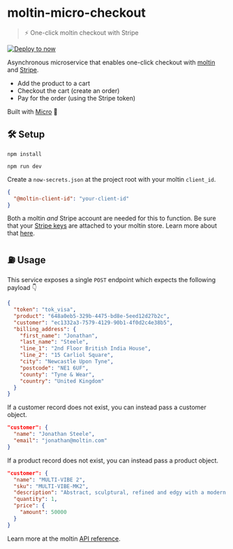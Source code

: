 # moltin-micro-checkout

> ⚡️ One-click moltin checkout with Stripe

[![Deploy to now](https://deploy.now.sh/static/button.svg)](https://deploy.now.sh/?repo=https://github.com/ynnoj/moltin-micro-checkout&env=MOLTIN_CLIENT_ID)

Asynchronous microservice that enables one-click checkout with [moltin](https://moltin.com) and [Stripe](https://stripe.com).

* Add the product to a cart
* Checkout the cart (create an order)
* Pay for the order (using the Stripe token)

Built with [Micro](https://github.com/zeit/micro) 🤩

## 🛠 Setup

`npm install`

`npm run dev`

Create a `now-secrets.json` at the project root with your moltin `client_id`.

```json
{
  "@moltin-client-id": "your-client-id"
}
```

Both a moltin _and_ Stripe account are needed for this to function. Be sure that your [Stripe keys](https://stripe.com/docs/dashboard#api-keys) are attached to your moltin store. Learn more about that [here](https://docs.moltin.com/?bash#configuring-stripe).

## ⛽️ Usage

This service exposes a single `POST` endpoint which expects the following payload 👇

```json
{
  "token": "tok_visa",
  "product": "648a0eb5-329b-4475-bd8e-5eed12d27b2c",
  "customer": "ec1332a3-7579-4129-90b1-4f0d2c4e38b5",
  "billing_address": {
    "first_name": "Jonathan",
    "last_name": "Steele",
    "line_1": "2nd Floor British India House",
    "line_2": "15 Carliol Square",
    "city": "Newcastle Upon Tyne",
    "postcode": "NE1 6UF",
    "county": "Tyne & Wear",
    "country": "United Kingdom"
  }
}
```

If a customer record does not exist, you can instead pass a customer object.

```json
"customer": {  
  "name": "Jonathan Steele",
  "email": "jonathan@moltin.com"
}
```

If a product record does not exist, you can instead pass a product object.

```json
"customer": {  
  "name": "MULTI-VIBE 2",
  "sku": "MULTI-VIBE-MK2",
  "description": "Abstract, sculptural, refined and edgy with a modern twist.",
  "quantity": 1,
  "price": {
    "amount": 50000
  }
}
```

Learn more at the moltin [API reference](https://docs.moltin.com).
